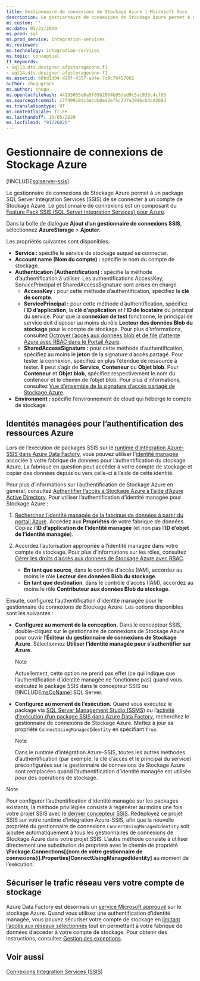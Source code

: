 ```yaml
---
title: Gestionnaire de connexions de Stockage Azure | Microsoft Docs
description: Le gestionnaire de connexions de Stockage Azure permet à un package SSIS de se connecter à un compte de Stockage Azure.
ms.custom: ''
ms.date: 05/22/2019
ms.prod: sql
ms.prod_service: integration-services
ms.reviewer: ''
ms.technology: integration-services
ms.topic: conceptual
f1_keywords:
- sql13.dts.designer.afpstorageconn.f1
- sql14.dts.designer.afpstorageconn.f1
ms.assetid: 68bd1d04-d20f-4357-a34e-7c9c76457062
author: chugugrace
ms.author: chugu
ms.openlocfilehash: 44193053e6a5f09b2864b95ded9c5ac933c4cf95
ms.sourcegitcommit: c7f40918dc3ecdb0ed2ef5c237a3996cb4cd268d
ms.translationtype: HT
ms.contentlocale: fr-FR
ms.lasthandoff: 10/05/2020
ms.locfileid: "91726020"
---
```

# <a name="azure-storage-connection-manager"></a>Gestionnaire de connexions de Stockage Azure

[!INCLUDE[sqlserver-ssis](../../includes/applies-to-version/sqlserver-ssis.md)]

Le gestionnaire de connexions de Stockage Azure permet à un package SQL Server Integration Services (SSIS) de se connecter à un compte de Stockage Azure. Le gestionnaire de connexions est un composant du [Feature Pack SSIS (SQL Server Integration Services) pour Azure](../../integration-services/azure-feature-pack-for-integration-services-ssis.md). 
  
Dans la boîte de dialogue **Ajout d’un gestionnaire de connexions SSIS**, sélectionnez **AzureStorage** > **Ajouter**.  
  
Les propriétés suivantes sont disponibles.

- **Service :** spécifie le service de stockage auquel se connecter.
- **Account name (Nom du compte) :** spécifie le nom du compte de stockage.
- **Authentication (Authentification) :** spécifie la méthode d’authentification à utiliser. Les authentifications AccessKey, ServicePrincipal et SharedAccessSignature sont prises en charge.
    - **AccessKey :** pour cette méthode d’authentification, spécifiez la **clé de compte**.
    - **ServicePrincipal :** pour cette méthode d’authentification, spécifiez l’**ID d’application**, la **clé d’application** et l’**ID de locataire** du principal du service.
      Pour que la **connexion de test** fonctionne, le principal de service doit disposer au moins du rôle **Lecteur des données Blob du stockage** pour le compte de stockage.
      Pour plus d’informations, consultez [Octroyer l’accès aux données blob et de file d’attente Azure avec RBAC dans le Portail Azure](/azure/storage/common/storage-auth-aad-rbac-portal#assign-rbac-roles-using-the-azure-portal).
    - **SharedAccessSignature :** pour cette méthode d’authentification, spécifiez au moins le **jeton** de la signature d’accès partagé.
      Pour tester la connexion, spécifiez en plus l’étendue de ressource à tester. Il peut s’agir de **Service**, **Conteneur** ou **Objet blob**.
      Pour **Conteneur** et **Objet blob**, spécifiez respectivement le nom du conteneur et le chemin de l’objet blob.
      Pour plus d’informations, consultez [Vue d’ensemble de la signature d’accès partagé de Stockage Azure](/azure/storage/common/storage-sas-overview).
- **Environment :** spécifie l’environnement de cloud qui héberge le compte de stockage.

## <a name="managed-identities-for-azure-resources-authentication"></a>Identités managées pour l’authentification des ressources Azure
Lors de l’exécution de packages SSIS sur le [runtime d’intégration Azure-SSIS dans Azure Data Factory](/azure/data-factory/concepts-integration-runtime#azure-ssis-integration-runtime), vous pouvez utiliser l’[identité managée](/azure/data-factory/connector-azure-sql-database#managed-identity) associée à votre fabrique de données pour l’authentification du stockage Azure. La fabrique en question peut accéder à votre compte de stockage et copier des données depuis ou vers celle-ci à l’aide de cette identité.

Pour plus d’informations sur l’authentification de Stockage Azure en général, consultez [Authentifier l’accès à Stockage Azure à l’aide d’Azure Active Directory](/azure/storage/common/storage-auth-aad). Pour utiliser l’authentification d’identité managée pour Stockage Azure :

1. [Recherchez l’identité managée de la fabrique de données à partir du portail Azure](/azure/data-factory/data-factory-service-identity). Accédez aux **Propriétés** de votre fabrique de données. Copiez l’**ID d’application de l’identité managée** (et non pas l’**ID d’objet de l’identité managée**).

1. Accordez l’autorisation appropriée à l’identité managée dans votre compte de stockage. Pour plus d’informations sur les rôles, consultez [Gérer les droits d’accès aux données de Stockage Azure avec RBAC](/azure/storage/common/storage-auth-aad-rbac-portal).

    - **En tant que source**, dans le contrôle d’accès (IAM), accordez au moins le rôle **Lecteur des données Blob du stockage**.
    - **En tant que destination**, dans le contrôle d’accès (IAM), accordez au moins le rôle **Contributeur aux données Blob du stockage**.

Ensuite, configurez l’authentification d’identité managée pour le gestionnaire de connexions de Stockage Azure. Les options disponibles sont les suivantes :

- **Configurez au moment de la conception.** Dans le concepteur SSIS, double-cliquez sur le gestionnaire de connexions de Stockage Azure pour ouvrir l’**Éditeur du gestionnaire de connexions de Stockage Azure**. Sélectionnez **Utiliser l’identité managée pour s’authentifier sur Azure**.
    > [!NOTE]
    >  Actuellement, cette option ne prend pas effet (ce qui indique que l’authentification d’identité managée ne fonctionne pas) quand vous exécutez le package SSIS dans le concepteur SSIS ou [!INCLUDE[msCoName](../../includes/msconame-md.md)] SQL Server.
    
- **Configurez au moment de l’exécution.** Quand vous exécutez le package via [SQL Server Management Studio (SSMS)](../ssis-quickstart-run-ssms.md) ou l’[activité d’exécution d’un package SSIS dans Azure Data Factory](/azure/data-factory/how-to-invoke-ssis-package-ssis-activity), recherchez le gestionnaire de connexions de Stockage Azure. Mettez à jour sa propriété `ConnectUsingManagedIdentity` en spécifiant `True`.
    > [!NOTE]
    >  Dans le runtime d’intégration Azure-SSIS, toutes les autres méthodes d’authentification (par exemple, la clé d’accès et le principal du service) préconfigurées sur le gestionnaire de connexions de Stockage Azure sont remplacées quand l’authentification d’identité managée est utilisée pour des opérations de stockage.

> [!NOTE]
>  Pour configurer l’authentification d’identité managée sur les packages existants, la méthode privilégiée consiste à regénérer au moins une fois votre projet SSIS avec le [dernier concepteur SSIS](../../ssdt/download-sql-server-data-tools-ssdt.md). Redéployez ce projet SSIS sur votre runtime d’intégration Azure-SSIS, afin que la nouvelle propriété du gestionnaire de connexions `ConnectUsingManagedIdentity` soit ajoutée automatiquement à tous les gestionnaires de connexions de Stockage Azure dans votre projet SSIS. L’autre méthode consiste à utiliser directement une substitution de propriété avec le chemin de propriété **\Package.Connections[{nom de votre gestionnaire de connexions}].Properties[ConnectUsingManagedIdentity]** au moment de l’exécution.

## <a name="secure-network-traffic-to-your-storage-account"></a>Sécuriser le trafic réseau vers votre compte de stockage
Azure Data Factory est désormais un [service Microsoft approuvé](/azure/storage/common/storage-network-security#trusted-microsoft-services) sur le stockage Azure. Quand vous utilisez une authentification d’identité managée, vous pouvez sécuriser votre compte de stockage en [limitant l’accès aux réseaux sélectionnés](/azure/storage/common/storage-network-security#change-the-default-network-access-rule) tout en permettant à votre fabrique de données d’accéder à votre compte de stockage. Pour obtenir des instructions, consultez [Gestion des exceptions](/azure/storage/common/storage-network-security#managing-exceptions).

## <a name="see-also"></a>Voir aussi  
 [Connexions Integration Services &#40;SSIS&#41;](../../integration-services/connection-manager/integration-services-ssis-connections.md)
